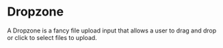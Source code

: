 # Dropzone
A Dropzone is a fancy file upload input that allows a user to drag and drop or click to select files to upload.
